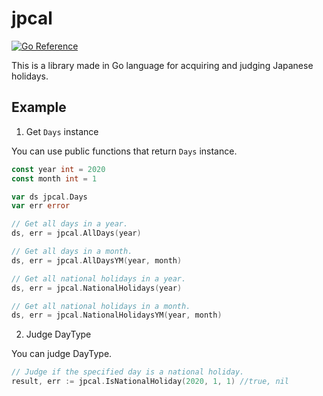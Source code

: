 # jpcal

[![Go Reference](https://pkg.go.dev/badge/github.com/kudagonbe/jpcal.svg)](https://pkg.go.dev/github.com/kudagonbe/jpcal)

This is a library made in Go language for acquiring and judging Japanese holidays.

## Example

1. Get `Days` instance

You can use public functions that return `Days` instance.
```go
const year int = 2020
const month int = 1

var ds jpcal.Days
var err error

// Get all days in a year.
ds, err = jpcal.AllDays(year)

// Get all days in a month.
ds, err = jpcal.AllDaysYM(year, month)

// Get all national holidays in a year.
ds, err = jpcal.NationalHolidays(year)

// Get all national holidays in a month.
ds, err = jpcal.NationalHolidaysYM(year, month)

```

2. Judge DayType

You can judge DayType.

```go
// Judge if the specified day is a national holiday.
result, err := jpcal.IsNationalHoliday(2020, 1, 1) //true, nil

```